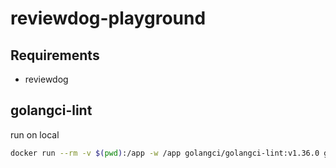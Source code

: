 # reviewdog-playground

## Requirements

- reviewdog

## golangci-lint

run on local

```sh
docker run --rm -v $(pwd):/app -w /app golangci/golangci-lint:v1.36.0 golangci-lint run ./... | reviewdog -f=golangci-lint -diff="git diff FETCH_HEAD"
```
